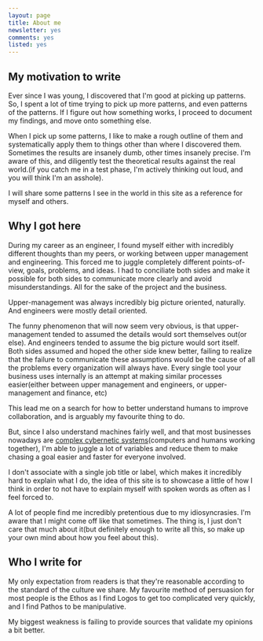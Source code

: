 ```yaml
---
layout: page
title: About me
newsletter: yes
comments: yes
listed: yes
---
```

## My motivation to write

Ever since I was young, I discovered that I'm good at picking up patterns. So, I spent a lot of time trying to pick up more patterns, and even patterns of the patterns. If I figure out how something works, I proceed to document my findings, and move onto something else.

When I pick up some patterns, I like to make a rough outline of them and systematically apply them to things other than where I discovered them. Sometimes the results are insanely dumb, other times insanely precise. I'm aware of this, and diligently test the theoretical results against the real world.(if you catch me in a test phase, I'm actively thinking out loud, and you will think I'm an asshole).

I will share some patterns I see in the world in this site as a reference for myself and others.

## Why I got here

During my career as an engineer, I found myself either with incredibly different thoughts than my peers, or working between upper management and engineering. This forced me to juggle completely different points-of-view, goals, problems, and ideas. I had to conciliate both sides and make it possible for both sides to communicate more clearly and avoid misunderstandings. All for the sake of the project and the business.

Upper-management was always incredibly big picture oriented, naturally. And engineers were mostly detail oriented.

The funny phenomenon that will now seem very obvious, is that upper-management tended to assumed the details would sort themselves out(or else). And engineers tended to assume the big picture would sort itself. Both sides assumed and hoped the other side knew better, failing to realize that the failure to communicate these assumptions would be the cause of all the problems every organization will always have. Every single tool your business uses internally is an attempt at making similar processes easier(either between upper management and engineers, or upper-management and finance, etc)

This lead me on a search for how to better understand humans to improve collaboration, and is arguably my favourite thing to do.

But, since I also understand machines fairly well, and that most businesses nowadays are <a href="https://scholar.google.no/scholar?q=complex+cybernetic+systems&hl=en&as_sdt=0&as_vis=1&oi=scholart" target="_BLANK">complex cybernetic systems</a>(computers and humans working together), I'm able to juggle a lot of variables and reduce them to make chasing a goal easier and faster for everyone involved.

I don't associate with a single job title or label, which makes it incredibly hard to explain what I do, the idea of this site is to showcase a little of how I think in order to not have to explain myself with spoken words as often as I feel forced to.

A lot of people find me incredibly pretentious due to my idiosyncrasies. I'm aware that I might come off like that sometimes. The thing is, I just don't care that much about it(but definitely enough to write all this, so make up your own mind about how you feel about this).

## Who I write for

My only expectation from readers is that they're reasonable according to the standard of the culture we share. My favourite method of persuasion for most people is the Ethos as I find Logos to get too complicated very quickly, and I find Pathos to be manipulative.

My biggest weakness is failing to provide sources that validate my opinions a bit better.
